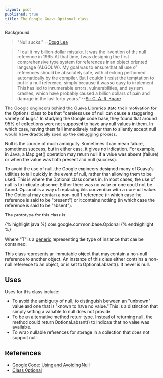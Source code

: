 ```yaml
---
layout: post
published: true
title: The Google Guava Optional class
---
```

Background

> "Null sucks." --[Doug Lea](http://en.wikipedia.org/wiki/Doug_Lea)

> "I call it my billion-dollar mistake. It was the invention of the null reference in 1965. At that time, I was designing the first comprehensive type system for references in an object oriented language (ALGOL W). My goal was to ensure that all use of references should be absolutely safe, with checking performed automatically by the compiler. But I couldn't resist the temptation to put in a null reference, simply because it was so easy to implement. This has led to innumerable errors, vulnerabilities, and system crashes, which have probably caused a billion dollars of pain and damage in the last forty years." --[Sir C. A. R. Hoare](http://en.wikipedia.org/wiki/C._A._R._Hoare)

The Google engineers behind the Guava Libraries state their motivation for the Optional class to be that "careless use of null can cause a staggering variety of bugs." In studying the Google code base, they found that around 95% of collections were not supposed to have any null values in them. In which case, having them fail immediately rather than to silently accept null would have drastically sped up the debugging process.

Null is the source of much ambiguity. Sometimes it can mean failure, sometimes success, but in either case, it gives no indication. For example, in Java, a Map.get() operation may return null if a value was absent (failure) or when the value was both present and null (success).

To avoid the use of null, the Google engineers designed many of Guava's utilities to fail quickly in the event of null, rather than allowing them to be used. This is where the Optional class comes in. In most cases, the use of null is to indicate absence. Either there was no value or one could not be found. Optional<T> is a way of replacing this convention with a non-null value. The Optional may contain a non-null T reference (in which case the reference is said to be "present") or it contains nothing (in which case the reference is said to be "absent").

The prototype for this class is:

{% highlight java %}
com.google.common.base.Optional<T>
{% endhighlight %}

Where "T" is a [generic](http://www.david-merrick.com/2014/10/21/java-generics/) representing the type of instance that can be contained.

This class represents an immutable object that may contain a non-null reference to another object. An instance of this class either contains a non-null reference to an object, or is set to Optional.absent(). It never is null.

## Uses

Uses for this class include:

* To avoid the ambiguity of null;  to distinguish between an "unknown" value and one that is "known to have no value." This is a distinction that simply setting a variable to null does not provide.
* To be an alternative method return type. Instead of returning null, the method could return Optional.absent() to indicate that no value was available.
* To wrap nullable references for storage in a collection that does not support null.

## References

* [Google Code: Using and Avoiding Null](https://code.google.com/p/guava-libraries/wiki/UsingAndAvoidingNullExplained)
* [Class Optional<T>](http://docs.guava-libraries.googlecode.com/git/javadoc/com/google/common/base/Optional.html)
